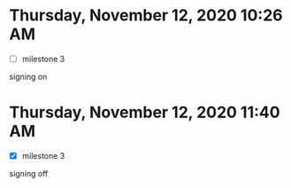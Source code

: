 # Thursday, November 12, 2020 10:26 AM
- [ ] milestone 3

signing on

# Thursday, November 12, 2020 11:40 AM
- [x] milestone 3

signing off
